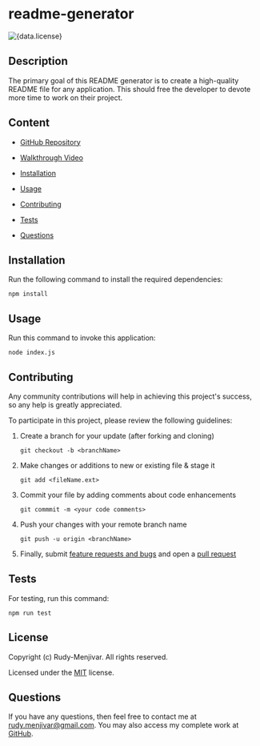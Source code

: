 # readme-generator
![{data.license}](https://shields.io/badge/license-MIT-green)

## Description
    
The primary goal of this README generator is to create a high-quality README file for any application. This should free the developer to devote more time to work on their project.
    

## Content

* [GitHub Repository](https://github.com/Rudy-Menjivar/readme-generator/)

* [Walkthrough Video](https://github.com/Rudy-Menjivar/readme-generator/utils/walkthroughVid.mp4)

* [Installation](#installation)

* [Usage](#usage)

* [Contributing](#contributing)

* [Tests](#tests)

* [Questions](#questions)

## Installation

Run the following command to install the required dependencies:
  ```
  npm install
  ```
  

## Usage

Run this command to invoke this application:
  ```
  node index.js
  ```
  

## Contributing
    
Any community contributions will help in achieving this project's success, so any help is greatly appreciated.
    
To participate in this project, please review the following guidelines:
    
1. Create a branch for your update (after forking and cloning)
    
   `git checkout -b <branchName>`
    
2. Make changes or additions to new or existing file & stage it
    
   `git add <fileName.ext>`
    
3. Commit your file by adding comments about code enhancements
    
   `git commmit -m <your code comments>`
    
4. Push your changes with your remote branch name
    
   `git push -u origin <branchName>`
    
5. Finally, submit [feature requests and bugs](https://github.com/Rudy-Menjivar/readme-generator/issues) and open a [pull request](https://github.com/Rudy-Menjivar/readme-generator/pulls)
    

## Tests
    
For testing, run this command:
  ```
  npm run test
  ```
  

## License

Copyright (c) Rudy-Menjivar. All rights reserved.
    
Licensed under the [MIT](./LICENSE.txt) license.
  

## Questions
  
If you have any questions, then feel free to contact me at rudy.menjivar@gmail.com. You may also access my complete work at [GitHub](https://github.com/Rudy-Menjivar).